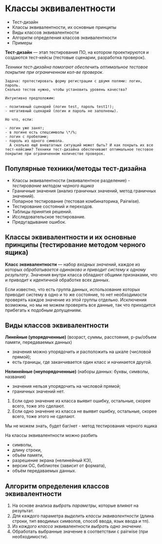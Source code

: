# Классы эквивалентности

- Тест-дизайн
- Классы эквивалентности, их основные принципы
- Виды классов эквивалентности
- Алгоритм определения классов эквивалентности
- Примеры

**Тест-дизайн** — этап тестирования ПО, на котором проектируются и создаются тест-кейсы (тестовые сценарии, разработка проверок).

_Техники тест-дизайна помогают обеспечить оптимальное тестовое покрытие при ограниченном кол-ве проверок_.

    Задача: протестировать форму регистрации с двумя полями: логин, пароль.
    Сколько тестов нужно, чтобы установить уровень качества?

    Интуитивно предположим:

    - позитивный сценарий (логин test, пароль test1!);
    - негативный сценарий (логин и пароль не заполнены).

    Но что, если:

    - логин уже занят;
    - в логине есть спецсимволы \*/%;
    - логин с пробелами;
    - пароль из одного символа.
      А сколько ещё внештатных ситуаций может быть? И как покрыть их все тест-кейсами? Техники тест-дизайна обеспечивают оптимальное тестовое покрытие при ограниченном количестве проверок.

## Популярные техники/методы тест-дизайна

- Классы эквивалентности (эквивалентное разделение) - _тестирование методом черного ящика_
- Граничные значения (анализ граничных значений, метод граничных значений).
- Попарное тестирование (тестовая комбинаторика, Pairwise).
- Тестирование состояний и переходов.
- Таблицы принятия решений.
- Исследовательское тестирование.
- Предугадывание ошибок.

## Классы эквивалентности и их основные принципы (тестирование методом черного ящика)

**Класс эквивалентности** — набор _входных значений_, каждое из которых _обрабатывается одинаково и приводит систему к одному результату_. Значения внутри класса обладают общими признаками, что и приводит к идентичной обработке всех данных.

Если известно, что есть группа данных, использование которых приводит систему в одно и то же состояние, то нет необходимости проверять каждое значение из этой группы отдельно.
Исключения возможны, но мы не можем проверять все данные, так что приходится прибегать к подобным допущениям.

## Виды классов эквивалентности

**Линейные (упорядоченные)** (возраст, суммы, расстояния, р-ры/объем памяти, передаваемых данных)

- значения можно упорядочить и расположить на шкале (числовой прямой);
- есть границы, где заканчивается один класс и начинается другой.

**Нелинейные (неупорядоченные)** (наборы данных: буквы, символы, названия)

- значения нельзя упорядочить на числовой прямой;
- граничных значений нет.

1. Если одно значение из класса выявит ошибку, остальные, скорее всего, тоже это сделают.
2. Если одно значение из класса не выявит ошибку, остальные, скорее всего, тоже этого не сделают.

Мы не можем знать, будет баг/нет - метод тестирования черного ящика

На классы эквивалентности можно разбить

- символы,
- длину строки,
- объём памяти,
- разрешение экрана (нелинейный КЭ),
- версии ОС, библиотек (зависит от формата),
- объём передаваемых данных.

## Алгоритм определения классов эквивалентности

1. На основе анализа _выбрать параметры_, которые влияют на результат.
2. Для каждого параметра _выделить классы эквивалентности_ (длина строки, тип вводимых символов, способ ввода, язык ввода и тп).
3. Из _каждого класса_ эквивалентности _выбрать одно значение_.
4. Обработать выбранные значение в соответствии с pairwise (при необходимости).
